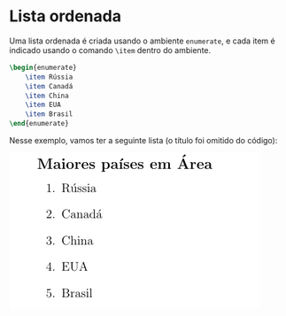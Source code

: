 # Lista ordenada

Uma lista ordenada é criada usando o ambiente `enumerate`, e cada item é indicado usando o comando `\item` dentro do ambiente.

``` tex
\begin{enumerate}
    \item Rússia
    \item Canadá
    \item China
    \item EUA
    \item Brasil
\end{enumerate}
```

Nesse exemplo, vamos ter a seguinte lista (o título foi omitido do código):

![enumerate](./img/lista-ordenada.png)